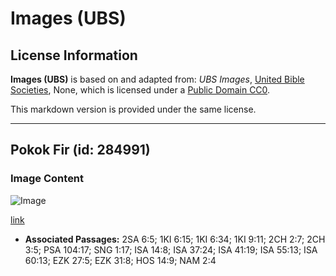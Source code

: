 # Images (UBS)

## License Information

**Images (UBS)** is based on and adapted from: _UBS Images_, [United Bible Societies](https://unitedbiblesocieties.org/), None, which is licensed under a [Public Domain CC0](https://creativecommons.org/public-domain/cc0/).

This markdown version is provided under the same license.



--------------------------------

## Pokok Fir (id: 284991)

### Image Content

![Image](https://cdn.aquifer.bible/aquifer-content/resources/Media/WEB-0220_fir.jpg)

[link](https://cdn.aquifer.bible/aquifer-content/resources/Media/WEB-0220_fir.jpg)

* **Associated Passages:** 2SA 6:5; 1KI 6:15; 1KI 6:34; 1KI 9:11; 2CH 2:7; 2CH 3:5; PSA 104:17; SNG 1:17; ISA 14:8; ISA 37:24; ISA 41:19; ISA 55:13; ISA 60:13; EZK 27:5; EZK 31:8; HOS 14:9; NAM 2:4

